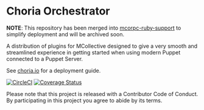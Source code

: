 Choria Orchestrator
===================

**NOTE**: This repository has been merged into [mcorpc-ruby-support](https://github.com/choria-io/mcorpc-ruby-support/) to simplify deployment and will be archived soon.

A distribution of plugins for MCollective designed to give a very smooth and streamlined experience
in getting started when using modern Puppet connected to a Puppet Server.

See [choria.io](http://choria.io) for a deployment guide.

[![CircleCI](https://circleci.com/gh/choria-io/mcollective-choria/tree/master.svg?style=svg)](https://circleci.com/gh/choria-io/mcollective-choria/tree/master) [![Coverage Status](https://coveralls.io/repos/github/choria-io/mcollective-choria/badge.svg?branch=master)](https://coveralls.io/github/choria-io/mcollective-choria?branch=master)

Please note that this project is released with a Contributor Code of Conduct. By participating in this project you agree to abide by its terms.
